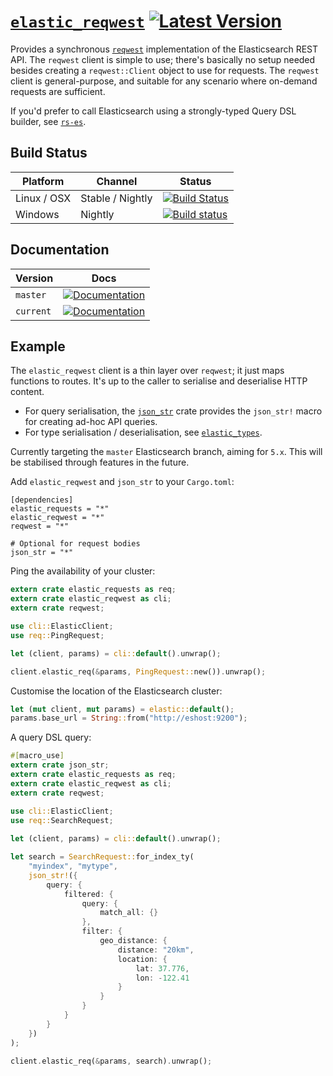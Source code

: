 # [`elastic_reqwest`](https://docs.rs/elastic_reqwest/*/elastic_reqwest/) [![Latest Version](https://img.shields.io/crates/v/elastic_reqwest.svg)](https://crates.io/crates/elastic_reqwest)

Provides a synchronous [`reqwest`](https://github.com/seanmonstar/reqwest) implementation of the Elasticsearch REST API. The `reqwest` client is simple to use; there's basically no setup needed besides creating a `reqwest::Client` object to use for requests. The `reqwest` client is general-purpose, and suitable for any scenario where on-demand requests are sufficient.

If you'd prefer to call Elasticsearch using a strongly-typed Query DSL builder, see [`rs-es`](https://github.com/benashford/rs-es).

## Build Status
Platform  | Channel | Status
------------- | ------------- | -------------
Linux / OSX  | Stable / Nightly | [![Build Status](https://travis-ci.org/elastic-rs/elastic-hyper.svg?branch=master)](https://travis-ci.org/elastic-rs/elastic-hyper)
Windows  | Nightly | [![Build status](https://ci.appveyor.com/api/projects/status/yvsqsyt4ioxa11g8?svg=true)](https://ci.appveyor.com/project/KodrAus/elastic-hyper)

## Documentation

Version  | Docs
------------- | -------------
`master`  | [![Documentation](https://img.shields.io/badge/docs-rustdoc-orange.svg)](https://elastic-rs.github.io/elastic-hyper/elastic_reqwest/)
`current`  | [![Documentation](https://img.shields.io/badge/docs-rustdoc-orange.svg)](https://docs.rs/elastic_reqwest/*/elastic_reqwest/)

## Example

The `elastic_reqwest` client is a thin layer over `reqwest`; it just maps functions to routes. It's up to the caller to serialise and deserialise HTTP content.
- For query serialisation, the [`json_str`](https://github.com/KodrAus/json_str) crate provides the `json_str!` macro for creating ad-hoc API queries.
- For type serialisation / deserialisation, see [`elastic_types`](https://github.com/elastic-rs/elastic-types).

Currently targeting the `master` Elasticsearch branch, aiming for `5.x`.
This will be stabilised through features in the future.

Add `elastic_reqwest` and `json_str` to your `Cargo.toml`:

```
[dependencies]
elastic_requests = "*"
elastic_reqwest = "*"
reqwest = "*"

# Optional for request bodies
json_str = "*"
```

Ping the availability of your cluster:

```rust
extern crate elastic_requests as req;
extern crate elastic_reqwest as cli;
extern crate reqwest;

use cli::ElasticClient;
use req::PingRequest;

let (client, params) = cli::default().unwrap();

client.elastic_req(&params, PingRequest::new()).unwrap();
```

Customise the location of the Elasticsearch cluster:
 
 ```rust
 let (mut client, mut params) = elastic::default();
 params.base_url = String::from("http://eshost:9200");
 ```

A query DSL query:

```rust
#[macro_use]
extern crate json_str;
extern crate elastic_requests as req;
extern crate elastic_reqwest as cli;
extern crate reqwest;

use cli::ElasticClient;
use req::SearchRequest;
 
let (client, params) = cli::default().unwrap();

let search = SearchRequest::for_index_ty(
    "myindex", "mytype", 
    json_str!({
        query: {
            filtered: {
                query: {
                    match_all: {}
                },
                filter: {
                    geo_distance: {
                        distance: "20km",
                        location: {
                            lat: 37.776,
                            lon: -122.41
                        }
                    }
                }
            }
        }
    })
);

client.elastic_req(&params, search).unwrap();
```